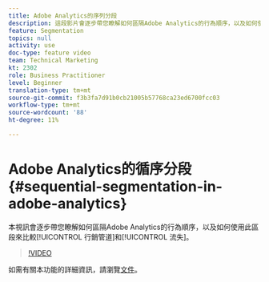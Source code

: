 ```yaml
---
title: Adobe Analytics的序列分段
description: 這段影片會逐步帶您瞭解如何區隔Adobe Analytics的行為順序，以及如何使用這些順序來比較行銷管道和流失。
feature: Segmentation
topics: null
activity: use
doc-type: feature video
team: Technical Marketing
kt: 2302
role: Business Practitioner
level: Beginner
translation-type: tm+mt
source-git-commit: f3b3fa7d91b0cb21005b57768ca23ed6700fcc03
workflow-type: tm+mt
source-wordcount: '88'
ht-degree: 11%

---
```



# Adobe Analytics的循序分段{#sequential-segmentation-in-adobe-analytics}

本視訊會逐步帶您瞭解如何區隔Adobe Analytics的行為順序，以及如何使用此區段來比較[!UICONTROL 行銷管道]和[!UICONTROL 流失]。

>[!VIDEO](https://video.tv.adobe.com/v/25405/?quality=12)

如需有關本功能的詳細資訊，請瀏覽[文件](https://marketing.adobe.com/resources/help/en_US/analytics/segment/index.html?f=seg_build_ui)。
